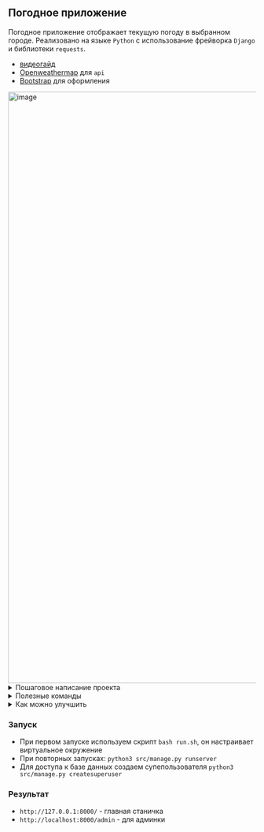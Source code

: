 ## Погодное приложение
Погодное приложение отображает текущую погоду в выбранном городе. Реализовано на языке `Python` с использование фрейворка `Django` и библиотеки `requests`.
- [видеогайд](https://www.youtube.com/watch?v=lsAbq2RcWlQ&ab_channel=%D0%93%D0%BE%D1%88%D0%B0%D0%94%D1%83%D0%B4%D0%B0%D1%80%D1%8C)
- [Openweathermap](https://openweathermap.org/) для `api`
- [Bootstrap](https://getbootstrap.com/docs/5.2/examples/) для оформления

<img width="1201" alt="image" src="https://user-images.githubusercontent.com/58044383/206616194-b2ba0c0d-4af4-426e-8eeb-35543f3dc0df.png">

<details>
<summary>Пошаговое написание проекта</summary>

-  `14:00` подключил админку джанго `http://localhost:8000/admin/`
<img width="819" alt="image" src="https://user-images.githubusercontent.com/58044383/206045534-11e2f8cf-663b-47cf-9e9f-8a37cfcbc6bc.png">

- `14:00` подключил главную страницу `http://localhost:8000/` c шапкой с бутстрапа и добавление конопок
<img width="1219" alt="image" src="https://user-images.githubusercontent.com/58044383/206044984-dfe6be94-c5d8-4cfe-98cb-762810d2824e.png">

- `20:00` подключил api погодного сайта
<img width="823" alt="image" src="https://user-images.githubusercontent.com/58044383/206319764-98a214c1-3e57-4726-9453-7f61a25e8f51.png">

- `30:00` - вывел информацию с api на главную страницу
<img width="1243" alt="image" src="https://user-images.githubusercontent.com/58044383/206596281-ab46fee6-fd10-4ae8-8ee3-f70a1cf01c26.png">

- `34:00` - добавил города в базу данных
<img width="1029" alt="image" src="https://user-images.githubusercontent.com/58044383/206598615-4596912c-8c4f-4514-b863-5f0fe79837bd.png">

- `41:40` - вывел города из базы данных на главную станицу
<img width="1221" alt="image" src="https://user-images.githubusercontent.com/58044383/206600126-878bb0b5-d952-4e49-834a-5fac78be647b.png">

-`48:20` - города вводятся с главной страницы
<img width="1092" alt="image" src="https://user-images.githubusercontent.com/58044383/206605051-31f1f992-200b-4229-98d1-502d73656265.png">

-`51:00` - города вводятся с главной страницы из красивой формы
<img width="1211" alt="image" src="https://user-images.githubusercontent.com/58044383/206609451-f946c331-03e8-4771-9ed0-58798aad9279.png">
</details>

<details>
<summary>Полезные команды</summary>

### Виртульное окружение
- `python3.10 -m venv venv` - устанавливаем venv
- `source venv/bin/activate` - запускаем venv
- `pip install --upgrade pip` - обновляем pip
- `pip freeze` - проверка установеленных бибилиотек в venv
- `deactivate` - выходим из venv
- `pip3 freeze > requirements.txt` - запись усановленных билилотек из venv в txt файл
- `pip install -r requirements.txt`- установить все требуемые библиотеки python в новом
окружении
### Полезных команды git
- `git reset HEAD` - отменить последний `add`
- `git reset --hard` - сбросить все изменеия до последнего комита (может привести к потере результатов работы)
### Установка и запуск Django
- `pip install django` - устанавливаем последнюю версию django (в качестве бибилиотеки)
- `pip install requests` - установка библиотеки requests
- `python3 manage.py makemigrations` - создаем миргации
- `python3 manage.py migrate` - запуск миграций
- `django-admin startproject <name_project> .` - установка django (в качестве приложения)
- `python3 manage.py createsuperuser` - создание суперюзера
- `python3 manage.py runserver` - запуск проекта в браузере `http://127.0.0.1:8000/`

</details>
<details>
<summary>Как можно улучшить</summary>

- [pythonanywhere](https://www.pythonanywhere.com/) - развернуть здесь сайт
- обернуть в `docker`
- убрать ключи и токены из открытой части кода
</details>

### Запуск
- При первом запуске используем скрипт `bash run.sh`, он настраивает виртуальное окружение
- При повторных запусках: `python3 src/manage.py runserver`
- Для доступа к базе данных создаем супепользователя `python3 src/manage.py createsuperuser`
### Результат
- `http://127.0.0.1:8000/` - главная станичка
- `http://localhost:8000/admin` - для админки
